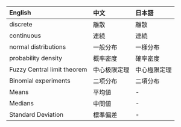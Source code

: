 | English | 中文 | 日本語 |
| :--- | :--- | :--- |
| discrete | 離散 | 離散 |
| continuous | 連続 | 連続 |
| normal distributions | 一般分布 | 一様分布 |
| probability density |概率密度 |確率密度
| Fuzzy Central limit theorem | 中心极限定理| 中心極限定理
| Binomial experiments | 二项分布|二項分布
| Means | 平均値| -
| Medians | 中間値| -
| Standard Deviation | 標準偏差| -
